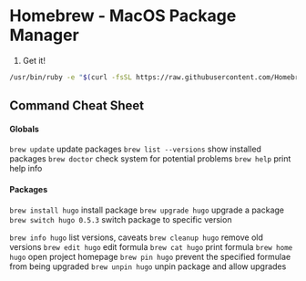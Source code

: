 Homebrew - MacOS Package Manager
================================

1. Get it!

```bash
/usr/bin/ruby -e "$(curl -fsSL https://raw.githubusercontent.com/Homebrew/install/master/install)"
```

## Command Cheat Sheet

#### Globals

`brew update`	update packages
`brew list --versions`	show installed packages
`brew doctor` check system for potential problems
`brew help` print help info

#### Packages

`brew install hugo`	install package
`brew upgrade hugo`	upgrade a package
`brew switch hugo 0.5.3` switch package to specific version

`brew info hugo`	list versions, caveats
`brew cleanup hugo`	remove old versions
`brew edit hugo`	edit formula
`brew cat hugo`	print formula
`brew home hugo`	open project homepage
`brew pin hugo` prevent the specified formulae from being upgraded
`brew unpin hugo` unpin package and allow upgrades
